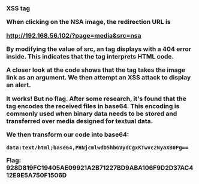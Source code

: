 ### XSS <object> tag

When clicking on the NSA image, the redirection URL is

http://192.168.56.102/?page=media&src=nsa

By modifying the value of src, an <object> tag displays with a 404 error inside. This indicates that the <object> tag interprets HTML code.

A closer look at the code shows that the tag takes the image link as an argument.
We then attempt an XSS attack to display an alert.

It works! But no flag.
After some research, it's found that the <object> tag encodes the received files in base64. This encoding is commonly used when binary data needs to be stored and transferred over media designed for textual data.

We then transform our code into base64:

```
data:text/html;base64,PHNjcmlwdD5hbGVydCgxKTwvc2NyaXB0Pg==
```

Flag: 928D819FC19405AE09921A2B71227BD9ABA106F9D2D37AC412E9E5A750F1506D